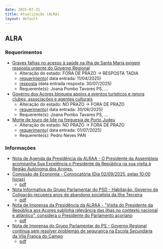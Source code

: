 ```yaml
---
date: 2025-07-31
title: Atualização (ALRA)
layout: default
---
```

## ALRA

### Requerimentos

* [Graves falhas no acesso à saúde na ilha de Santa Maria exigem resposta urgente do Governo Regional](http://base.alra.pt:82/4DACTION/w_pesquisa_registo/4/8792)
  * Alteração do estado: FORA DE PRAZO → RESPOSTA TADIA
  * [requerimento](http://base.alra.pt:82/Doc_Req/XIIIreque330.pdf)( data entrada: 11/04/2025)
  * [resposta](http://base.alra.pt:82/Doc_Req/XIIIrequeresp330.pdf) (data entrada resposta: 30/07/2025)
  * Requerente(s): Joana Pombo Tavares PS, ...
* [Governo dos Açores bloqueia apoios a eventos turísticos e ignora clubes, associações e agentes culturais](http://base.alra.pt:82/4DACTION/w_pesquisa_registo/4/8869)
  * Alteração do estado: NO PRAZO → FORA DE PRAZO
  * [requerimento](http://base.alra.pt:82/Doc_Req/XIIIreque372.pdf)( data entrada: 30/06/2025)
  * Requerente(s): Joana Pombo Tavares PS, ...
* [Morte de touro de lide na freguesia de Porto Judeu](http://base.alra.pt:82/4DACTION/w_pesquisa_registo/4/8871)
  * Alteração do estado: NO PRAZO → FORA DE PRAZO
  * [requerimento](http://base.alra.pt:82/Doc_Req/XIIIreque373.pdf)( data entrada: 01/07/2025)
  * Requerente(s): Pedro Neves PAN

### Informações

* [Nota de Agenda da Presidência da ALRAA - O Presidente da Assembleia acompanha Sua Excelência o Presidente da República na sua visita à Região Autónoma dos Açores.](http://base.alra.pt:82/4DACTION/w_pesquisa_registo/8/21952)
* [Comissão de Economia - Convocatória (Dia 02/09/2025, pelas 10:00 horas)](http://base.alra.pt:82/4DACTION/w_pesquisa_registo/8/21954)
  * [pdf](http://base.alra.pt:82/Doc_Noticias/NI21954.pdf)
* [Nota Informativa do Grupo Parlamentar do PSD - Habitação. Governo da Coligação recupera anos de abandono socialista da Ilha Terceira](http://base.alra.pt:82/4DACTION/w_pesquisa_registo/8/21955)
  * [pdf](http://base.alra.pt:82/Doc_Noticias/NI21955.pdf)
* [Nota de Imprensa da Presidência da ALRAA - "Visita do Presidente da República aos Açores sublinha relevância das ilhas no contexto nacional e atlântico", considera o Presidente do Parlamento açoriano](http://base.alra.pt:82/4DACTION/w_pesquisa_registo/8/21956)
  * [pdf](http://base.alra.pt:82/Doc_Noticias/NI21956.pdf)
* [Nota de Imprensa do Grupo Parlamentar do PS - Governo Regional continua sem resolver problemas de segurança na Escola Secundária da Vila Franca do Campo](http://base.alra.pt:82/4DACTION/w_pesquisa_registo/8/21950)
  * [pdf](http://base.alra.pt:82/Doc_Noticias/NI21950.pdf)
